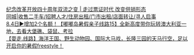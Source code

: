   
[纪念改革开放四十周年双流之变 | 走过票证时代 改变供销形态](http://www.dianyue.me/archives/067/5ptqjhklnuhnu4iy/)  
[同城|收售二手车/招聘人才/住房出租/门市出租/店面转让/寻人启事](http://www.dianyue.me/archives/793/6lhrngtdn8oe68nw/)  
[8.4日▶增加2个名额！【嘟嘟岛暑假亲子线路15】全新高度带你玩转澳大利亚一地，去看大堡礁、袋鼠、考拉](http://www.dianyue.me/archives/105/jvtinpqus9dmu5a3/)  
[【耍走.线路】海洋王国、野生动物园​、国际大马戏，长隆三园的天马行空，足以开启你的暑假freestyle！](http://www.dianyue.me/archives/186/yq33pu2149wwrrpa/)